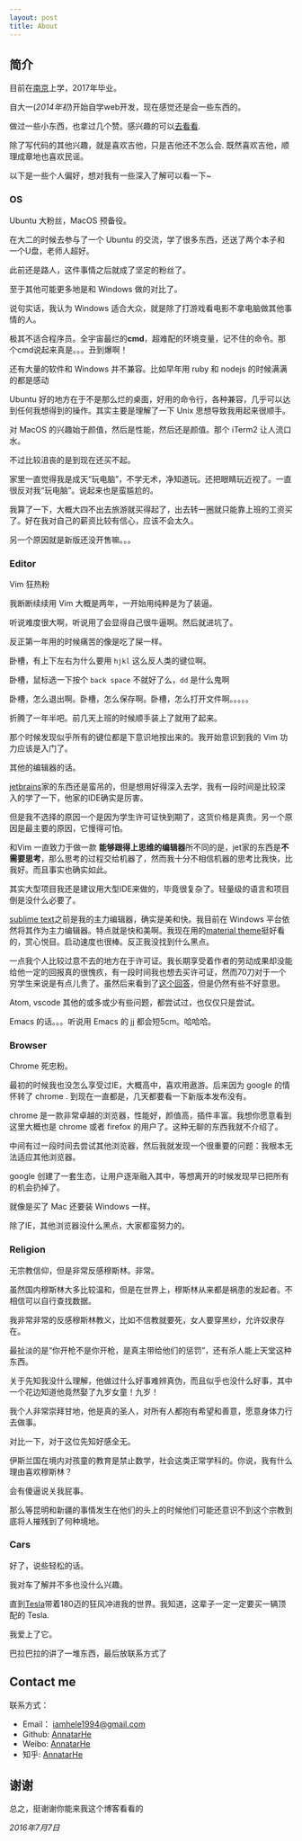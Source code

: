 ```yaml
---
layout: post
title: About
---
```


## 简介

目前在[南京](https://zh.wikipedia.org/wiki/%E5%8D%97%E4%BA%AC%E5%B8%82)上学，2017年毕业。

自大一(*2014年初*)开始自学web开发，现在感觉还是会一些东西的。

做过一些小东西，也拿过几个赞。感兴趣的可以[去看看](https://github.com/AnnatarHe). 

除了写代码的其他兴趣，就是喜欢吉他，只是吉他还不怎么会. 既然喜欢吉他，顺理成章地也喜欢民谣。

以下是一些个人偏好，想对我有一些深入了解可以看一下~

### OS

Ubuntu 大粉丝，MacOS 预备役。

在大二的时候去参与了一个 Ubuntu 的交流，学了很多东西，还送了两个本子和一个U盘，老师人超好。

此前还是路人，这件事情之后就成了坚定的粉丝了。

至于其他可能更多地是和 Windows 做的对比了。

说句实话，我认为 Windows 适合大众，就是除了打游戏看电影不拿电脑做其他事情的人。

极其不适合程序员。全宇宙最烂的**cmd**，超难配的环境变量，记不住的命令。那个cmd说起来真是。。。丑到爆啊！

还有大量的软件和 Windows 并不兼容。比如早年用 ruby 和 nodejs 的时候满满的都是感动

Ubuntu 好的地方在于不是那么烂的桌面，好用的命令行，各种兼容，几乎可以达到任何我想得到的操作。其实主要是理解了一下 Unix 思想导致我用起来很顺手。

对 MacOS 的兴趣始于颜值，然后是性能，然后还是颜值。那个 iTerm2 让人流口水。

不过比较沮丧的是到现在还买不起。

家里一直觉得我是成天“玩电脑”，不学无术，净知道玩。还把眼睛玩近视了。一直很反对我“玩电脑”。说起来也是蛮尴尬的。

我算了一下，大概大四不出去旅游就买得起了，出去转一圈就只能靠上班的工资买了。好在我对自己的薪资比较有信心，应该不会太久。

另一个原因就是新版还没开售嘛。。。

### Editor

Vim 狂热粉

我断断续续用 Vim 大概是两年，一开始用纯粹是为了装逼。

听说难度很大啊，听说用了会显得自己很牛逼啊。然后就进坑了。

反正第一年用的时候痛苦的像是吃了屎一样。

卧槽，有上下左右为什么要用 `hjkl` 这么反人类的键位啊。

卧槽，鼠标选一下按个 `back space` 不就好了么，`dd` 是什么鬼啊

卧槽，怎么退出啊。卧槽，怎么保存啊。卧槽，怎么打开文件啊。。。。。

折腾了一年半吧。前几天上班的时候顺手装上了就用了起来。

那个时候发现似乎所有的键位都是下意识地按出来的。我开始意识到我的 Vim 功力应该是入门了。

其他的编辑器的话。

[jetbrains](https://www.jetbrains.com/)家的东西还是蛮吊的，但是想用好得深入去学，我有一段时间是比较深入的学了一下，他家的IDE确实是厉害。

但是我不选择的原因一个是因为学生许可证快到期了，这货价格是真贵。另一个原因是最主要的原因，它慢得可怕。

和Vim 一直致力于做一款 **能够跟得上思维的编辑器**所不同的是，jet家的东西是**不需要思考**，那么思考的过程交给机器了，然而我十分不相信机器的思考比我快，比我好。而且事实也确实如此。

其实大型项目我还是建议用大型IDE来做的，毕竟很复杂了。轻量级的语言和项目倒是没什么必要了。

[sublime text](https://www.sublimetext.com/3)之前是我的主力编辑器，确实是美和快。我目前在 Windows 平台依然将其作为主力编辑器。特点就是快和美啊。我现在用的[material theme](https://equinusocio.github.io/material-theme/)挺好看的，赏心悦目。启动速度也很棒。反正我没找到什么黑点。

一点我个人比较过意不去的地方在于许可证。我长期享受着作者的劳动成果却没能给他一定的回报真的很愧疚，有一段时间我也想去买许可证，然而70刀对于一个穷学生来说是有点儿贵了。虽然后来看到了[这个回答](https://www.zhihu.com/question/20459437)，但是仍然有些不好意思。

Atom, vscode 其他的或多或少有些问题，都尝试过，也仅仅只是尝试。

Emacs 的话。。。听说用 Emacs 的 jj 都会短5cm。哈哈哈。

### Browser

Chrome 死忠粉。

最初的时候我也没怎么享受过IE，大概高中，喜欢用遨游。后来因为 google 的情怀转了 chrome . 到现在一直都是，几天都要看一下新版本发布没有。

chrome 是一款非常卓越的浏览器，性能好，颜值高，插件丰富。我想你愿意看到这里大概也是 chrome 或者 firefox 的用户了。这种无聊的东西我就不介绍了。

中间有过一段时间去尝试其他浏览器，然后我就发现一个很重要的问题：我根本无法适应其他浏览器。

google 创建了一套生态，让用户逐渐融入其中，等想离开的时候发现早已把所有的机会扔掉了。

就像是买了 Mac 还要装 Windows 一样。

除了IE，其他浏览器没什么黑点，大家都蛮努力的。

### Religion

无宗教信仰，但是非常反感穆斯林。非常。

虽然国内穆斯林大多比较温和，但是在世界上，穆斯林从来都是祸患的发起者。不相信可以自行查找数据。

我非常非常的反感穆斯林教义，比如不信教就要死，女人要穿黑纱，允许奴隶存在。

最扯淡的是“你开枪不是你开枪，是真主带给他们的惩罚”，还有杀人能上天堂这种东西。

关于先知我没什么理解，他做过什么好事难辨真伪，而且似乎也没什么好事，其中一个花边知道他竟然娶了九岁女童！九岁！

我个人非常崇拜甘地，他是真的圣人，对所有人都抱有希望和善意，愿意身体力行去做事。

对比一下，对于这位先知好感全无。

伊斯兰国在境内对孩童的教育是禁止数学，社会这类正常学科的。你说，我有什么理由喜欢穆斯林？

会有傻逼说关我屁事。

那么等昆明和新疆的事情发生在他们的头上的时候他们可能还意识不到这个宗教到底将人摧残到了何种境地。

### Cars

好了，说些轻松的话。

我对车了解并不多也没什么兴趣。

直到[Tesla](https://www.teslamotors.com/?redirect=no)带着180迈的狂风冲进我的世界。我知道，这辈子一定一定要买一辆顶配的 Tesla. 

我爱上了它。


巴拉巴拉的讲了一堆东西，最后放联系方式了

## Contact me

联系方式：

* Email： iamhele1994@gmail.com
* Github: [AnnatarHe](https://github.com/AnnatarHe)
* Weibo: [AnnatarHe](http://weibo.com/AnnatarHe/home)
* 知乎: [AnnatarHe](https://www.zhihu.com/people/AnnatarHe)


## 谢谢

总之，挺谢谢你能来我这个博客看看的

*2016年7月7日*
